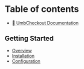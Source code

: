 # Table of contents

* [🛒 UmbCheckout Documentation](README.md)

## Getting Started

* [Overview](getting-started/overview.md)
* [Installation](getting-started/installation.md)
* [Configuration](getting-started/configuration.md)
